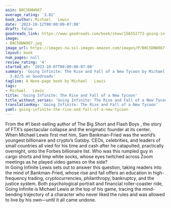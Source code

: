 ```yaml
---
asin: B0C5DNW987
average_rating: '3.82'
book_author: Michael   Lewis
date: '2023-10-12T00:00:00-07:00'
draft: false
goodreads_link: https://www.goodreads.com/book/show/156552773-going-infinite
image:
- B0C5DNW987.jpg
image_url: https://images-na.ssl-images-amazon.com/images/P/B0C5DNW987.01._SCLZZZZZZZ.jpg
layout: book
num_pages: null
review_rating: '4'
started_at: '2023-10-07T00:00:00-07:00'
summary: 'Going Infinite: The Rise and Fall of a New Tycoon by Michael   Lewis - rated
  3.82/5 on Goodreads'
tagline: A None-page book by Michael   Lewis
tags:
- Michael   Lewis
title: 'Going Infinite: The Rise and Fall of a New Tycoon'
title_without_series: 'Going Infinite: The Rise and Fall of a New Tycoon'
translationKey: 'Going Infinite: The Rise and Fall of a New Tycoon'
yaml: going-infinite-the-rise-and-fall-of-a-new-tycoon
---
```


From the #1 best-selling author of The Big Short and Flash Boys , the story of FTX’s spectacular collapse and the enigmatic founder at its center.<br />When Michael Lewis first met him, Sam Bankman-Fried was the world’s youngest billionaire and crypto’s Gatsby. CEOs, celebrities, and leaders of small countries all vied for his time and cash after he catapulted, practically overnight, onto the Forbes billionaire list. Who was this rumpled guy in cargo shorts and limp white socks, whose eyes twitched across Zoom meetings as he played video games on the side?<br />In Going Infinite Lewis sets out to answer this question, taking readers into the mind of Bankman-Fried, whose rise and fall offers an education in high-frequency trading, cryptocurrencies, philanthropy, bankruptcy, and the justice system. Both psychological portrait and financial roller-coaster ride, Going Infinite is Michael Lewis at the top of his game, tracing the mind-bending trajectory of a character who never liked the rules and was allowed to live by his own—until it all came undone.